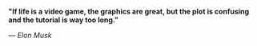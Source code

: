 **"If life is a video game, the graphics are great, but the plot is confusing and the tutorial is way too long."**

— _Elon Musk_
